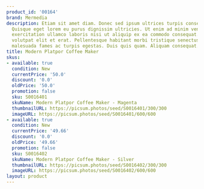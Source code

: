 ```yaml
---
product_id: '00164'
brand: Mermedia
description: Etiam sit amet diam. Donec sed ipsum ultrices turpis consectetuer imperdiet.
  Quisque eget lorem eu purus dignissim ultricies. Ut enim ad minim veniam, quis nostrud
  exercitation ullamco laboris nisi ut aliquip ex ea commodo consequat. Donec ut dolor.Duis
  volutpat elit et erat. Pellentesque habitant morbi tristique senectus et netus et
  malesuada fames ac turpis egestas. Duis quis quam. Aliquam consequat.
title: Modern Platpor Coffee Maker
skus:
- available: true
  condition: New
  currentPrice: '50.0'
  discount: '0.0'
  oldPrice: '50.0'
  promotion: false
  sku: S0016401
  skuName: Modern Platpor Coffee Maker - Magenta
  thumbnailURL: https://picsum.photos/seed/S0016401/300/300
  imageURL: https://picsum.photos/seed/S0016401/600/600
- available: true
  condition: New
  currentPrice: '49.66'
  discount: '0.0'
  oldPrice: '49.66'
  promotion: false
  sku: S0016402
  skuName: Modern Platpor Coffee Maker - Silver
  thumbnailURL: https://picsum.photos/seed/S0016402/300/300
  imageURL: https://picsum.photos/seed/S0016402/600/600
layout: product
---
```


